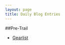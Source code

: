 ```yaml
---
layout: page
title: Daily Blog Entries
---
```


##Pre-Trail
- [Gearlist](https://samuelpcarter.github.io/Gearlist/)
